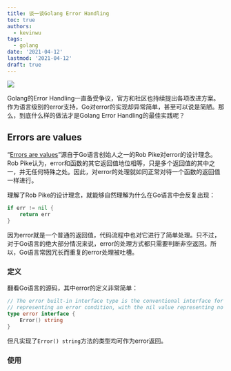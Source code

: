 ```yaml
---
title: 谈一谈Golang Error Handling
toc: true
authors:
  - kevinwu
tags:
  - golang
date: '2021-04-12'
lastmod: '2021-04-12'
draft: true
---
```


![](/images/blogs-golang-common/golang-logo.png)

Golang的Error Handling一直备受争议，官方和社区也持续提出各项改进方案。作为语言级别的error支持，Go对error的实现却异常简单，甚至可以说是简陋。那么，到底什么样的做法才是Golang Error Handling的最佳实践呢？

## Errors are values
“[Errors are values](https://blog.golang.org/errors-are-values)”源自于Go语言创始人之一的Rob Pike对error的设计理念。Rob Pike认为，error和函数的其它返回值地位相等，只是多个返回值的其中之一，并无任何特殊之处。因此，对error的处理就如同正常对待一个函数的返回值一样进行。

理解了Rob Pike的设计理念，就能够自然理解为什么在Go语言中会反复出现：
```go
if err != nil {
	return err
}
```
因为error就是一个普通的返回值，代码流程中也对它进行了简单处理。只不过，对于Go语言的绝大部分情况来说，error的处理方式都只需要判断非空返回。所以，Go语言常因冗长而重复的error处理被吐槽。

### 定义
翻看Go语言的源码，其中error的定义非常简单：
```go
// The error built-in interface type is the conventional interface for
// representing an error condition, with the nil value representing no error.
type error interface {
	Error() string
}
```
但凡实现了`Error() string`方法的类型均可作为error返回。

### 使用
